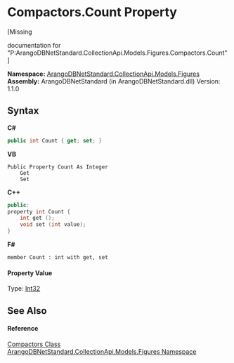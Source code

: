 # Compactors.Count Property 
 

\[Missing <summary> documentation for "P:ArangoDBNetStandard.CollectionApi.Models.Figures.Compactors.Count"\]

**Namespace:**&nbsp;<a href="fc0ac85a-f4fb-6c1f-5eac-41e31ea1ab30">ArangoDBNetStandard.CollectionApi.Models.Figures</a><br />**Assembly:**&nbsp;ArangoDBNetStandard (in ArangoDBNetStandard.dll) Version: 1.1.0

## Syntax

**C#**<br />
``` C#
public int Count { get; set; }
```

**VB**<br />
``` VB
Public Property Count As Integer
	Get
	Set
```

**C++**<br />
``` C++
public:
property int Count {
	int get ();
	void set (int value);
}
```

**F#**<br />
``` F#
member Count : int with get, set

```


#### Property Value
Type: <a href="https://docs.microsoft.com/dotnet/api/system.int32" target="_blank" rel="noopener noreferrer">Int32</a>

## See Also


#### Reference
<a href="2c0dcd1d-4962-cd0f-16fe-5e3a51df722d">Compactors Class</a><br /><a href="fc0ac85a-f4fb-6c1f-5eac-41e31ea1ab30">ArangoDBNetStandard.CollectionApi.Models.Figures Namespace</a><br />
